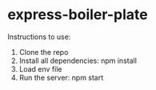 # express-boiler-plate

Instructions to use: 

1. Clone the repo
2. Install all dependencies: npm install
3. Load env file
4. Run the server: npm start
